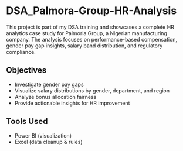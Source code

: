 # DSA_Palmora-Group-HR-Analysis
This project is part of my DSA training and showcases a complete HR analytics case study for Palmoria Group, a Nigerian manufacturing company. The analysis focuses on performance-based compensation, gender pay gap insights, salary band distribution, and regulatory compliance.
## Objectives
- Investigate gender pay gaps
- Visualize salary distributions by gender, department, and region
- Analyze bonus allocation fairness
- Provide actionable insights for HR improvement
## Tools Used
- Power BI (visualization)
- Excel (data cleanup & rules)
